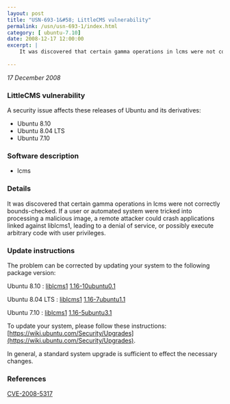 ```yaml
---
layout: post
title: "USN-693-1&#58; LittleCMS vulnerability"
permalink: /usn/usn-693-1/index.html
category: [ ubuntu-7.10]
date: 2008-12-17 12:00:00
excerpt: |
    It was discovered that certain gamma operations in lcms were not correctly bounds-checked.  If a user or automated system were tricked into processing a malicious image, a remote attacker could crash applications linked against liblcms1, leading to a denial of service, or possibly execute arbitrary code with user privileges. 
    
--- 
```

 
 

*17 December 2008*

### LittleCMS vulnerability

A security issue affects these releases of Ubuntu and its derivatives:

* Ubuntu 8.10
* Ubuntu 8.04 LTS
* Ubuntu 7.10

### Software description

* lcms 

### Details

It was discovered that certain gamma operations in lcms were not correctly bounds-checked. If a user or automated system were tricked into processing a malicious image, a remote attacker could crash applications linked against liblcms1, leading to a denial of service, or possibly execute arbitrary code with user privileges. 

### Update instructions

The problem can be corrected by updating your system to the following package version:

Ubuntu 8.10
 : [liblcms1](https://launchpad.net/ubuntu/+source/lcms) <span> [1.16-10ubuntu0.1](https://launchpad.net/ubuntu/+source/lcms/1.16-10ubuntu0.1) </span> 

Ubuntu 8.04 LTS
 : [liblcms1](https://launchpad.net/ubuntu/+source/lcms) <span> [1.16-7ubuntu1.1](https://launchpad.net/ubuntu/+source/lcms/1.16-7ubuntu1.1) </span> 

Ubuntu 7.10
 : [liblcms1](https://launchpad.net/ubuntu/+source/lcms) <span> [1.16-5ubuntu3.1](https://launchpad.net/ubuntu/+source/lcms/1.16-5ubuntu3.1) </span> 

To update your system, please follow these instructions: [https://wiki.ubuntu.com/Security/Upgrades](https://wiki.ubuntu.com/Security/Upgrades).

In general, a standard system upgrade is sufficient to effect the necessary changes. 

### References

 
 [CVE-2008-5317](http://people.ubuntu.com/~ubuntu-security/cve/CVE-2008-5317)
 

